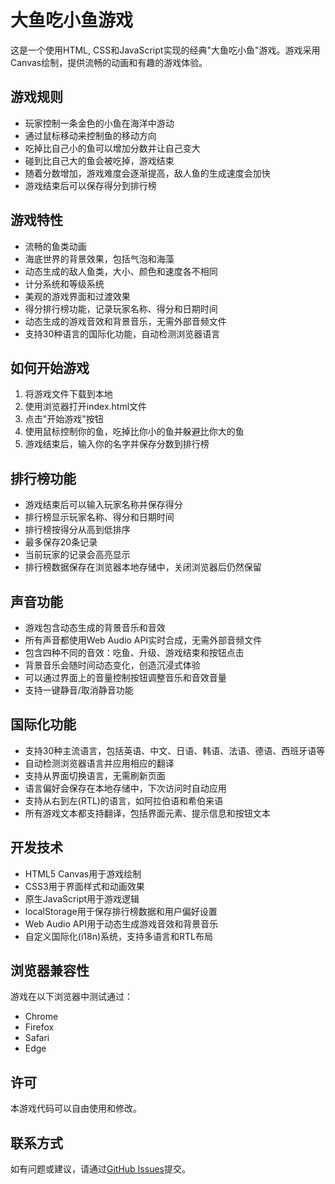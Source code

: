 # 大鱼吃小鱼游戏

这是一个使用HTML, CSS和JavaScript实现的经典"大鱼吃小鱼"游戏。游戏采用Canvas绘制，提供流畅的动画和有趣的游戏体验。

## 游戏规则

- 玩家控制一条金色的小鱼在海洋中游动
- 通过鼠标移动来控制鱼的移动方向
- 吃掉比自己小的鱼可以增加分数并让自己变大
- 碰到比自己大的鱼会被吃掉，游戏结束
- 随着分数增加，游戏难度会逐渐提高，敌人鱼的生成速度会加快
- 游戏结束后可以保存得分到排行榜

## 游戏特性

- 流畅的鱼类动画
- 海底世界的背景效果，包括气泡和海藻
- 动态生成的敌人鱼类，大小、颜色和速度各不相同
- 计分系统和等级系统
- 美观的游戏界面和过渡效果
- 得分排行榜功能，记录玩家名称、得分和日期时间
- 动态生成的游戏音效和背景音乐，无需外部音频文件
- 支持30种语言的国际化功能，自动检测浏览器语言

## 如何开始游戏

1. 将游戏文件下载到本地
2. 使用浏览器打开index.html文件
3. 点击"开始游戏"按钮
4. 使用鼠标控制你的鱼，吃掉比你小的鱼并躲避比你大的鱼
5. 游戏结束后，输入你的名字并保存分数到排行榜

## 排行榜功能

- 游戏结束后可以输入玩家名称并保存得分
- 排行榜显示玩家名称、得分和日期时间
- 排行榜按得分从高到低排序
- 最多保存20条记录
- 当前玩家的记录会高亮显示
- 排行榜数据保存在浏览器本地存储中，关闭浏览器后仍然保留

## 声音功能

- 游戏包含动态生成的背景音乐和音效
- 所有声音都使用Web Audio API实时合成，无需外部音频文件
- 包含四种不同的音效：吃鱼、升级、游戏结束和按钮点击
- 背景音乐会随时间动态变化，创造沉浸式体验
- 可以通过界面上的音量控制按钮调整音乐和音效音量
- 支持一键静音/取消静音功能

## 国际化功能

- 支持30种主流语言，包括英语、中文、日语、韩语、法语、德语、西班牙语等
- 自动检测浏览器语言并应用相应的翻译
- 支持从界面切换语言，无需刷新页面
- 语言偏好会保存在本地存储中，下次访问时自动应用
- 支持从右到左(RTL)的语言，如阿拉伯语和希伯来语
- 所有游戏文本都支持翻译，包括界面元素、提示信息和按钮文本

## 开发技术

- HTML5 Canvas用于游戏绘制
- CSS3用于界面样式和动画效果
- 原生JavaScript用于游戏逻辑
- localStorage用于保存排行榜数据和用户偏好设置
- Web Audio API用于动态生成游戏音效和背景音乐
- 自定义国际化(i18n)系统，支持多语言和RTL布局

## 浏览器兼容性

游戏在以下浏览器中测试通过：
- Chrome
- Firefox
- Safari
- Edge

## 许可

本游戏代码可以自由使用和修改。

## 联系方式

如有问题或建议，请通过[GitHub Issues](https://github.com/yourusername/big-fish-game/issues)提交。 